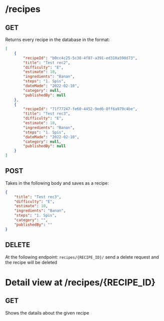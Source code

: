 # /recipes

## GET
Returns every recipe in the database in the format:
```json
[
    {
        "recipeId": "b0cc4c25-5c38-4f87-a391-ed310a590d73",
        "title": "Test rec2",
        "difficulty": "E",
        "estimate": 10,
        "ingredients": "Banan",
        "steps": "1. Spis",
        "dateMade": "2022-02-10",
        "category": null,
        "publishedBy": null
    },
    {
        "recipeId": "71f77247-fe60-4452-9ed6-8ff6a979c4be",
        "title": "Test rec3",
        "difficulty": "E",
        "estimate": 10,
        "ingredients": "Banan",
        "steps": "1. Spis",
        "dateMade": "2022-02-10",
        "category": null,
        "publishedBy": null
    }
]
```


## POST
Takes in the following body and saves as a recipe:
```json
{
	"title": "Test rec3",
	"difficulty": "E",
	"estimate": 10,
	"ingredients": "Banan",
	"steps": "1. Spis",
	"category": "",
	"publishedBy": ""
}
```

## DELETE
At the following endpoint: `recipes/{RECIPE_ID}/` send a delete request and the recipe will be deleted

# Detail view at /recipes/{RECIPE_ID}

## GET
Shows the datails about the given recipe

